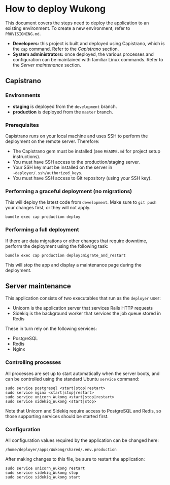 # How to deploy Wukong

This document covers the steps need to deploy the application to an existing environment. To create a new environment, refer to `PROVISIONING.md`.

* **Developers:** this project is built and deployed using Capistrano, which is the `cap` command. Refer to the *Capistrano* section.
* **System administrators:** once deployed, the various processes and configuration can be maintained with familiar Linux commands. Refer to the *Server maintenance* section.


## Capistrano

### Environments

* **staging** is deployed from the `development` branch.
* **production** is deployed from the `master` branch.

### Prerequisites

Capistrano runs on your local machine and uses SSH to perform the deployment on the remote server. Therefore:

* The Capistrano gem must be installed (see `README.md` for project setup instructions).
* You must have SSH access to the production/staging server.
* Your SSH key must be installed on the server in `~deployer/.ssh/authorized_keys`.
* You must have SSH access to Git repository (using your SSH key).

### Performing a graceful deployment (no migrations)

This will deploy the latest code from `development`. Make sure to `git push` your changes first, or they will not apply.

```
bundle exec cap production deploy
```

### Performing a full deployment

If there are data migrations or other changes that require downtime, perform the deployment using the following task:

```
bundle exec cap production deploy:migrate_and_restart
```

This will stop the app and display a maintenance page during the deployment.


## Server maintenance

This application consists of two executables that run as the `deployer` user:

* Unicorn is the application server that services Rails HTTP requests
* Sidekiq is the background worker that services the job queue stored in Redis

These in turn rely on the following services:

* PostgreSQL
* Redis
* Nginx

### Controlling processes

All processes are set up to start automatically when the server boots, and can be controlled using the standard Ubuntu `service` command:

```
sudo service postgresql <start|stop|restart>
sudo service nginx <start|stop|restart>
sudo service unicorn_Wukong <start|stop|restart>
sudo service sidekiq_Wukong <start|stop>
```

Note that Unicorn and Sidekiq require access to PostgreSQL and Redis, so those supporting services should be started first.

### Configuration

All configuration values required by the application can be changed here:

```
/home/deployer/apps/Wukong/shared/.env.production
```

After making changes to this file, be sure to restart the application:

```
sudo service unicorn_Wukong restart
sudo service sidekiq_Wukong stop
sudo service sidekiq_Wukong start
```

